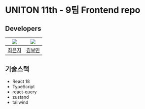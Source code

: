 # UNITON 11th - 9팀 Frontend repo 

## Developers 

| ![](https://github.com/chldmswnl/chldmswnl/assets/63483751/51a34abc-c66f-4cbe-aaa8-853d0c1a0b9a) | ![](https://github.com/chldmswnl/chldmswnl/assets/63483751/51a34abc-c66f-4cbe-aaa8-853d0c1a0b9a) |
| :--: | :--: |
| [최은지](https://github.com/chldmswnl) | [김보민](https://github.com/bm4656) |

## 기술스택

- React 18
- TypeScript
- react-query
- zustand
- tailwind 
